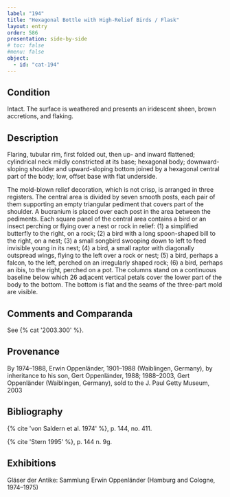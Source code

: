 ```yaml
---
label: "194"
title: "Hexagonal Bottle with High-Relief Birds / Flask"
layout: entry
order: 586
presentation: side-by-side
# toc: false
#menu: false 
object:
  - id: "cat-194"
---
```


## Condition

Intact. The surface is weathered and presents an iridescent sheen, brown accretions, and flaking.

## Description

Flaring, tubular rim, first folded out, then up- and inward flattened; cylindrical neck mildly constricted at its base; hexagonal body; downward-sloping shoulder and upward-sloping bottom joined by a hexagonal central part of the body; low, offset base with flat underside.

The mold-blown relief decoration, which is not crisp, is arranged in three registers. The central area is divided by seven smooth posts, each pair of them supporting an empty triangular pediment that covers part of the shoulder. A bucranium is placed over each post in the area between the pediments. Each square panel of the central area contains a bird or an insect perching or flying over a nest or rock in relief: (1) a simplified butterfly to the right, on a rock; (2) a bird with a long spoon-shaped bill to the right, on a nest; (3) a small songbird swooping down to left to feed invisible young in its nest; (4) a bird, a small raptor with diagonally outspread wings, flying to the left over a rock or nest; (5) a bird, perhaps a falcon, to the left, perched on an irregularly shaped rock; (6) a bird, perhaps an ibis, to the right, perched on a pot. The columns stand on a continuous baseline below which 26 adjacent vertical petals cover the lower part of the body to the bottom. The bottom is flat and the seams of the three-part mold are visible.

## Comments and Comparanda

See {% cat '2003.300' %}.

## Provenance

By 1974–1988, Erwin Oppenländer, 1901–1988 (Waiblingen, Germany), by inheritance to his son, Gert Oppenländer, 1988; 1988–2003, Gert Oppenländer (Waiblingen, Germany), sold to the J. Paul Getty Museum, 2003

## Bibliography

{% cite 'von Saldern et al. 1974' %}, p. 144, no. 411.

{% cite 'Stern 1995' %}, p. 144 n. 9g.

## Exhibitions

Gläser der Antike: Sammlung Erwin Oppenländer (Hamburg and Cologne, 1974–1975)
